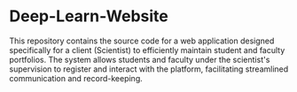 # Deep-Learn-Website
This repository contains the source code for a web application designed specifically for a client (Scientist) to efficiently maintain student and faculty portfolios. The system allows students and faculty under the scientist's supervision to register and interact with the platform, facilitating streamlined communication and record-keeping.
